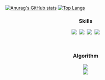 [![Anurag's GitHub stats](https://github-readme-stats.vercel.app/api?username=JEONSUN)](https://github.com/anuraghazra/github-readme-stats)
[![Top Langs](https://github-readme-stats.vercel.app/api/top-langs/?username=JEONSUN&hide=html,typescript,jupyter%20notebook,javascript,makefile&langs_count=5)](https://github.com/anuraghazra/github-readme-stats)


<h3 align="center">Skills</h3>
<p align="center">
<img src="https://img.shields.io/badge/Python-3766AB?style=flat-square&logo=Python&logoColor=white"/></a>&nbsp;&nbsp;<img src="https://img.shields.io/badge/Pytorch-EE4C2C?style=flat-square&logo=Pytorch&logoColor=white"/></a>&nbsp;&nbsp;<img src="https://img.shields.io/badge/R-276DC3?style=flat-square&logo=R&logoColor=white"/></a>&nbsp;&nbsp;<img src="https://img.shields.io/badge/Oracle-F80000?style=flat-square&logo=Oracle&logoColor=white"/></a>
</p>

<br>

<h3 align="center">Algorithm</h3>
<p align="center">
<img src="http://mazassumnida.wtf/api/v2/generate_badge?boj=dnwn3311">
<br>
<img src="http://mazandi.herokuapp.com/api?handle=dnwn3311">
</p>
